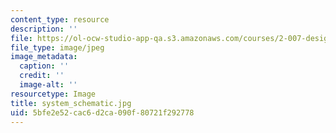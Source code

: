```yaml
---
content_type: resource
description: ''
file: https://ol-ocw-studio-app-qa.s3.amazonaws.com/courses/2-007-design-and-manufacturing-i-spring-2009/5bfe2e52cac6d2ca090f80721f292778_system_schematic.jpg
file_type: image/jpeg
image_metadata:
  caption: ''
  credit: ''
  image-alt: ''
resourcetype: Image
title: system_schematic.jpg
uid: 5bfe2e52-cac6-d2ca-090f-80721f292778
---
```

